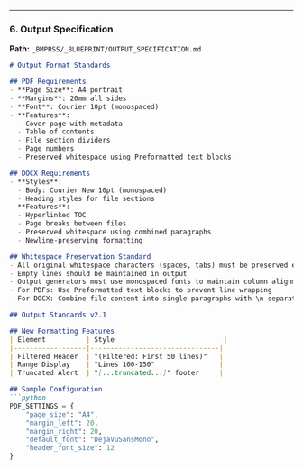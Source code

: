 
---

### 6. Output Specification
**Path:** `_BMPRSS/_BLUEPRINT/OUTPUT_SPECIFICATION.md`
```markdown
# Output Format Standards

## PDF Requirements
- **Page Size**: A4 portrait
- **Margins**: 20mm all sides
- **Font**: Courier 10pt (monospaced)
- **Features**:
  - Cover page with metadata
  - Table of contents
  - File section dividers
  - Page numbers
  - Preserved whitespace using Preformatted text blocks

## DOCX Requirements
- **Styles**:
  - Body: Courier New 10pt (monospaced)
  - Heading styles for file sections
- **Features**:
  - Hyperlinked TOC
  - Page breaks between files
  - Preserved whitespace using combined paragraphs
  - Newline-preserving formatting

## Whitespace Preservation Standard
- All original whitespace characters (spaces, tabs) must be preserved exactly
- Empty lines should be maintained in output
- Output generators must use monospaced fonts to maintain column alignment
- For PDFs: Use Preformatted text blocks to prevent line wrapping
- For DOCX: Combine file content into single paragraphs with \n separators

## Output Standards v2.1

## New Formatting Features
| Element          | Style                           |
|------------------|--------------------------------|
| Filtered Header  | "(Filtered: First 50 lines)"   |
| Range Display    | "Lines 100-150"                |
| Truncated Alert  | "[...truncated...]" footer     |

## Sample Configuration
```python
PDF_SETTINGS = {
    "page_size": "A4",
    "margin_left": 20,
    "margin_right": 20,
    "default_font": "DejaVuSansMono",
    "header_font_size": 12
}